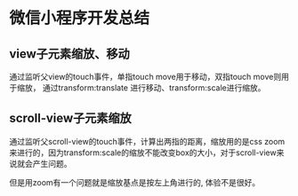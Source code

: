 # 微信小程序开发总结

## view子元素缩放、移动

通过监听父view的touch事件，单指touch move用于移动，双指touch move则用于缩放， 通过transform:translate 进行移动、transform:scale进行缩放。

## scroll-view子元素缩放

通过监听父scroll-view的touch事件，计算出两指的距离，缩放用的是css zoom来进行的，因为transform:scale的缩放不能改变box的大小，对于scroll-view来说就会产生问题。

但是用zoom有一个问题就是缩放基点是按左上角进行的, 体验不是很好。



